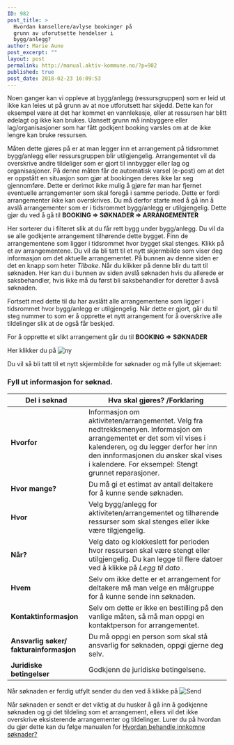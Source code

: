 ```yaml
---
ID: 982
post_title: >
  Hvordan kansellere/avlyse bookinger på
  grunn av uforutsette hendelser i
  bygg/anlegg?
author: Marie Aune
post_excerpt: ""
layout: post
permalink: http://manual.aktiv-kommune.no/?p=982
published: true
post_date: 2018-02-23 16:09:53
---
```

Noen ganger kan vi oppleve at bygg/anlegg (ressursgruppen) som er leid ut ikke kan leies ut på grunn av at noe utforutsett har skjedd. Dette kan for eksempel være at det har kommet en vannlekasje, eller at ressursen har blitt ødelagt og ikke kan brukes. Uansett grunn må innbyggere eller lag/organisasjoner som har fått godkjent booking varsles om at de ikke lengre kan bruke ressursen. 

Måten dette gjøres på er at man legger inn et arrangement på tidsrommet bygg/anlegg eller ressursgruppen blir utilgjengelig. Arrangementet vil da overskrive andre tildeliger som er gjort til innbygger eller lag og organisasjoner. På denne måten får de automatisk varsel (e-post) om at det er oppstått en situasjon som gjør at bookingen deres ikke lar seg gjennomføre. Dette er derimot ikke mulig å gjøre før man har fjernet eventuelle arrangementer som skal foregå i samme periode. Dette er fordi arrangementer ikke kan overskrives. Du må derfor starte med å gå inn å avslå arrangementer som er i tidsrommet bygg/anlegg er utilgjengelig. 
Dette gjør du ved å gå til 
**BOOKING => SØKNADER => ARRANGEMENTER**

Her sorterer du i filteret slik at du får rett bygg under bygg/anlegg. Du vil da se alle godkjente arrangement tilhørende dette bygget. Finn de arrangementene som ligger i tidsrommet hvor bygget skal stenges. Klikk på et av arrangementene. Du vil da bli tatt til et nytt skjermbilde som viser deg informasjon om det aktuelle arrangementet. På bunnen av denne siden er det en knapp som heter *Tilbake*. Når du klikker på denne blir du tatt til søknaden. Her kan du i bunnen av siden avslå søknaden hvis du allerede er saksbehandler, hvis ikke må du først bli saksbehandler for deretter å avså søknaden. 

Fortsett med dette til du har avslått alle arrangementene som ligger i tidsrommet hvor bygg/anlegg er utilgjengelig. Når dette er gjort, går du til steg nummer to som er å opprette et nytt arrangement for å overskrive alle tildelinger slik at de også får beskjed. 

For å opprette et slikt arrangement går du til
**BOOKING => SØKNADER**

Her klikker du på 
![ny](http://manual.aktiv-kommune.no/wp-content/uploads/2017/12/NY.png)

Du vil så bli tatt til et nytt skjermbilde for søknader og må fylle ut skjemaet: 

### Fyll ut informasjon for søknad.

Del i søknad| Hva skal gjøres? /Forklaring
---------------------|-------------------------------
**Hvorfor** |Informasjon om aktiviteten/arrangementet. Velg fra nedtrekksmenyen. Informasjon om arrangementet er det som vil vises i kalenderen, og du legger derfor her inn den innformasjonen du ønsker skal vises i kalendere. For eksempel: Stengt grunnet reparasjoner. 
**Hvor mange?** |Du må gi et estimat av antall deltakere for å kunne sende søknaden.
**Hvor** |Velg bygg/anlegg for aktiviteten/arrangementet og tilhørende ressurser som skal stenges eller ikke være tilgjengelig. 
**Når?** |Velg dato og klokkeslett for perioden hvor ressursen skal være stengt eller utilgjengelig. Du kan legge til flere datoer ved å klikke på *Legg til dato* .
**Hvem** |Selv om ikke dette er et arrangement for deltakere må man velge en målgruppe for å kunne sende inn søknaden. 
**Kontaktinformasjon** |Selv om dette er ikke en bestilling på den vanlige måten, så må man oppgi en kontaktperson for arrangementet.
**Ansvarlig søker/ fakturainformasjon** |Du må oppgi en person som skal stå ansvarlig for søknaden, oppgi gjerne deg selv. 
**Juridiske betingelser** |Godkjenn de juridiske betingelsene.

Når søknaden er ferdig utfylt sender du den ved å klikke på 
![Send](http://manual.aktiv-kommune.no/wp-content/uploads/2018/01/sendfrontend.png) 


Når søknaden er sendt er det viktig at du husker å gå inn å godkjenne søknaden og gi det tildeling som et arrangement, ellers vil det ikke overskrive eksisterende arrangementer og tildelinger. 
Lurer du på hvordan du gjør dette kan du følge manualen for [Hvordan behandle innkomne søknader?](https://manual.aktiv-kommune.no/?p=298)